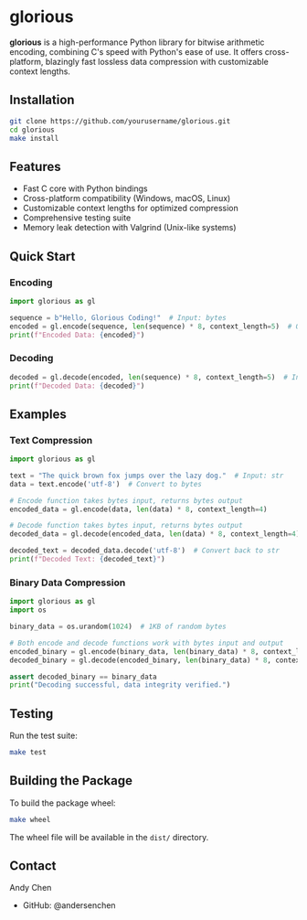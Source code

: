 # glorious

**glorious** is a high-performance Python library for bitwise arithmetic encoding, combining C's speed with Python's ease of use. It offers cross-platform, blazingly fast lossless data compression with customizable context lengths.

## Installation

```bash
git clone https://github.com/yourusername/glorious.git
cd glorious
make install
```

## Features

- Fast C core with Python bindings
- Cross-platform compatibility (Windows, macOS, Linux)
- Customizable context lengths for optimized compression
- Comprehensive testing suite
- Memory leak detection with Valgrind (Unix-like systems)

## Quick Start

### Encoding

```python
import glorious as gl

sequence = b"Hello, Glorious Coding!"  # Input: bytes
encoded = gl.encode(sequence, len(sequence) * 8, context_length=5)  # Output: bytes
print(f"Encoded Data: {encoded}")
```

### Decoding

```python
decoded = gl.decode(encoded, len(sequence) * 8, context_length=5)  # Input: bytes, Output: bytes
print(f"Decoded Data: {decoded}")
```

## Examples

### Text Compression

```python
import glorious as gl

text = "The quick brown fox jumps over the lazy dog."  # Input: str
data = text.encode('utf-8')  # Convert to bytes

# Encode function takes bytes input, returns bytes output
encoded_data = gl.encode(data, len(data) * 8, context_length=4)

# Decode function takes bytes input, returns bytes output
decoded_data = gl.decode(encoded_data, len(data) * 8, context_length=4)

decoded_text = decoded_data.decode('utf-8')  # Convert back to str
print(f"Decoded Text: {decoded_text}")
```

### Binary Data Compression

```python
import glorious as gl
import os

binary_data = os.urandom(1024)  # 1KB of random bytes

# Both encode and decode functions work with bytes input and output
encoded_binary = gl.encode(binary_data, len(binary_data) * 8, context_length=6)
decoded_binary = gl.decode(encoded_binary, len(binary_data) * 8, context_length=6)

assert decoded_binary == binary_data
print("Decoding successful, data integrity verified.")
```

## Testing

Run the test suite:

```bash
make test
```

## Building the Package

To build the package wheel:

```bash
make wheel
```

The wheel file will be available in the `dist/` directory.

## Contact

Andy Chen

- GitHub: @andersenchen
